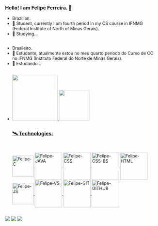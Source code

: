### Hello! I am Felipe Ferreira. 👋

- Brazilian.
- 🔭 Student, currently I am fourth period in my CS course in IFNMG (Federal Institute of North of Minas Gerais).
- 🌱 Studying...

##

- Brasileiro.
- 🔭 Estudante, atualmente estou no meu quarto período do Curso de CC no IFNMG (Instituto Federal do Norte de Minas Gerais).
- 🌱 Estudando...
  
##

- <div align="0">
  <a href="https://github.com/Felkng">
  <img height="150em" src="https://github-readme-stats.vercel.app/api?username=Felkng&show_icons=true&theme=gruvbox&include_all_commits=true&count_private=true"/>
  <img height="100em" src="https://github-readme-stats.vercel.app/api/top-langs/?username=Felkng&layout=compact&langs_count=7&theme=gruvbox"/>       
  </div>
    
    ##
    ### 🛰 Technologies:
    ##
  <div style="display: inline_block"><br>
  <img align="center" alt="Felipe-C" height="70" width="70" img src="https://cdn.jsdelivr.net/gh/devicons/devicon/icons/c/c-original.svg" />
  <img align="center" alt="Felipe-JAVA" height="90" width="90" img src="https://cdn.jsdelivr.net/gh/devicons/devicon/icons/java/java-original-wordmark.svg" />
  <img align="center" alt="Felipe-CSS" height="90" width="90" img src="https://cdn.jsdelivr.net/gh/devicons/devicon/icons/css3/css3-original.svg" />
  <img align="center" alt="Felipe-CSS-BS" height="90" width="90" img src="https://cdn.jsdelivr.net/gh/devicons/devicon/icons/bootstrap/bootstrap-original.svg" />
  <img align="center" alt="Felipe-HTML" height="90" width="90" img src="https://cdn.jsdelivr.net/gh/devicons/devicon/icons/html5/html5-original.svg" />
  <img align="center" alt="Felipe-JS" height="70" width="70" img src="https://cdn.jsdelivr.net/gh/devicons/devicon/icons/javascript/javascript-original.svg" />
  <img align="center" alt="Felipe-VS" height="90" width="90" img src="https://cdn.jsdelivr.net/gh/devicons/devicon/icons/vscode/vscode-original.svg" />
  <img align="center" alt="Felipe-GIT" height="90" width="90" img src="https://cdn.jsdelivr.net/gh/devicons/devicon/icons/git/git-original.svg" />
  <img align="center" alt="Felipe-GITHUB" height="90" width="90" img src="https://cdn.jsdelivr.net/gh/devicons/devicon/icons/github/github-original.svg" />
  
    <!--Para pegar essas imagens copia o src do https://devicon.dev/ -->
</div>

  ##
  <div>
  <a href="https://www.instagram.com/fel_kng/" target="_blank"><img src="https://img.shields.io/badge/-Instagram-%23E4405F?style=for-the-badge&logo=instagram&logoColor=white" target="_blank"></a> 
  <a href = "mailto:felkng374@gmail.com"><img src="https://img.shields.io/badge/-Gmail-%23333?style=for-the-badge&logo=gmail&logoColor=white" target="_blank"></a>
  <a href="https://www.linkedin.com/in/felipe-rodrigues-536083224/" target="_blank"><img src="https://img.shields.io/badge/-LinkedIn-%230077B5?style=for-the-badge&logo=linkedin&logoColor=white" target="_blank"></a>
  </div>
